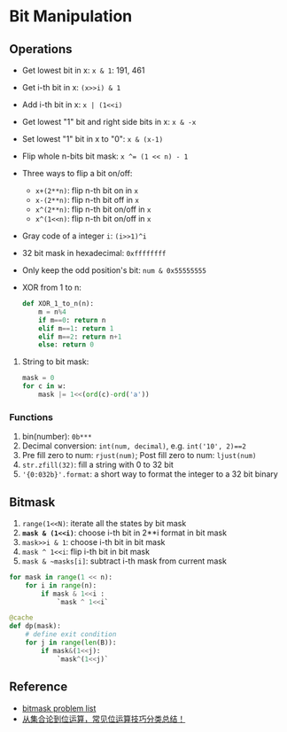 # Bit Manipulation

## Operations

- Get lowest bit in x: `x & 1`: 191, 461
- Get i-th bit in x: `(x>>i) & 1`
- Add i-th bit in x: `x | (1<<i)`
- Get lowest "1" bit and right side bits in x: `x & -x`
- Set lowest "1" bit in x to "0": `x & (x-1)`
- Flip whole n-bits bit mask: `x ^= (1 << n) - 1`
- Three ways to flip a bit on/off:
   - `x+(2**n)`: flip n-th bit on in `x`
   - `x-(2**n)`: flip n-th bit off in `x`
   - `x^(2**n)`: flip n-th bit on/off in `x`
   - `x^(1<<n)`: flip n-th bit on/off in `x`
- Gray code of a integer `i`: `(i>>1)^i`
- 32 bit mask in hexadecimal: `0xffffffff`
- Only keep the odd position's bit: `num & 0x55555555`
- XOR from 1 to n: 

    ``` py
    def XOR_1_to_n(n):
        m = n%4
        if m==0: return n
        elif m==1: return 1
        elif m==2: return n+1
        else: return 0
    ```

1.  String to bit mask:

    ``` py
    mask = 0
    for c in w:
        mask |= 1<<(ord(c)-ord('a'))
    ```

### Functions

1. bin(number): `0b***`
2. Decimal conversion: `int(num, decimal)`, e.g. `int('10', 2)==2`
3. Pre fill zero to num: `rjust(num)`; Post fill zero to num: `ljust(num)`
4. `str.zfill(32)`: fill a string with 0 to 32 bit
5. `'{0:032b}'.format`: a short way to format the integer to a 32 bit binary

## Bitmask

1. `range(1<<N)`: iterate all the states by bit mask
2. **`mask & (1<<i)`**: choose i-th bit in 2**i format in bit mask
3. `mask>>i & 1`: choose i-th bit in bit mask
4. `mask ^ 1<<i`: flip i-th bit in bit mask
5. `mask & ~masks[i]`: subtract i-th mask from current mask

``` py
for mask in range(1 << n): 
    for i in range(n):
        if mask & 1<<i :
            `mask ^ 1<<i`

@cache
def dp(mask):
    # define exit condition
    for j in range(len(B)):
        if mask&(1<<j):
            `mask^(1<<j)`
```

## Reference

- [bitmask problem list](https://leetcode.com/discuss/general-discussion/1125779/Dynamic-programming-on-subsets-with-examples-explained)
- [从集合论到位运算，常见位运算技巧分类总结！](https://leetcode.cn/circle/discuss/CaOJ45/)
